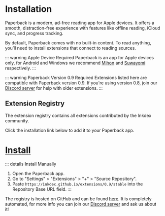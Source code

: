 # Installation

Paperback is a modern, ad-free reading app for Apple devices. It offers a smooth, distraction-free experience with features like offline reading, iCloud sync, and progress tracking.

By default, Paperback comes with no built-in content. To read anything, you’ll need to install extensions that connect to reading sources.

::: warning Apple Device Required
Paperback is an app for Apple devices only, for Android and Windows we recommend [Mihon](https://mihon.app/) and [Suwayomi](https://github.com/Suwayomi/Suwayomi-Server) respectively.
:::

::: warning Paperback Version 0.9 Required
Extensions listed here are compatible with Paperback version 0.9. If you're using version 0.8, join our [Discord server](https://discord.gg/inkdex) for help with older extensions.
:::

## Extension Registry

The extension registry contains all extensions contributed by the Inkdex community.

Click the installation link below to add it to your Paperback app.

# [**Install**](<paperback://addRepo?displayName=Inkdex%20Extensions%20(0.9)&url=https%3A%2F%2Finkdex.github.io%2Fextensions%2F0.9%2Fstable>)

::: details Install Manually

1. Open the Paperback app.
2. Go to "Settings" > "Extensions" > "+" > "Source Repository".
3. Paste `https://inkdex.github.io/extensions/0.9/stable` into the Repository Base URL field.
   :::

The registry is hosted on GitHub and can be found [here](https://github.com/inkdex/extensions). It is completely automated, for more info you can join our [Discord server](https://discord.gg/inkdex) and ask us about it!
